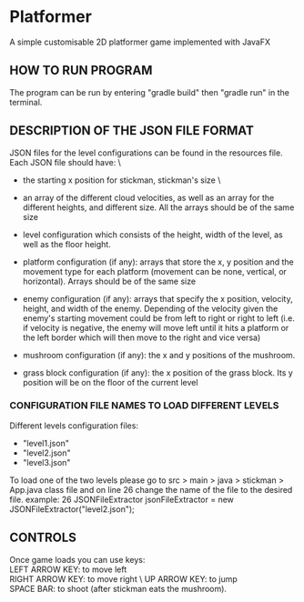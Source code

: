 # Platformer
A simple customisable 2D platformer game implemented with JavaFX

## HOW TO RUN PROGRAM 
The program can be run by entering "gradle build" then "gradle run" in the terminal.

## DESCRIPTION OF THE JSON FILE FORMAT 
JSON files for the level configurations can be found in the resources file. Each JSON file should have: \
- the starting x position for stickman, stickman's size \
- an array of the different cloud velocities, as well as an array for the different 
heights, and different size. All the arrays should be of the same size

- level configuration which consists of the height, width of the level, as well as the floor height. 

- platform configuration (if any): arrays that store the x, y position and the movement type for each platform (movement can be none, vertical, or horizontal). Arrays should be of the same size

- enemy configuration (if any): arrays that specify the x position, velocity, height, and width of the enemy. Depending of the velocity given the enemy's starting movement could be from left to right or right to left (i.e. if velocity is negative, the enemy will move left until it hits a platform or the left border which will then move to the right and vice versa)

- mushroom configuration (if any): the x and y positions of the mushroom.

- grass block configuration (if any): the x position of the grass block. Its y position will be on the floor of the current level


### CONFIGURATION FILE NAMES TO LOAD DIFFERENT LEVELS 
Different levels configuration files: 
- "level1.json"
- "level2.json"
- "level3.json"

To load one of the two levels please go to src > main > java > stickman > App.java class file and on line 26 change the name of the file to the desired file.
example: 
26        JSONFileExtractor jsonFileExtractor = new JSONFileExtractor("level2.json");


## CONTROLS 
Once game loads you can use keys: \
LEFT ARROW KEY: to move left \
RIGHT ARROW KEY: to move right \ 
UP ARROW KEY: to jump \
SPACE BAR: to shoot (after stickman eats the mushroom).
